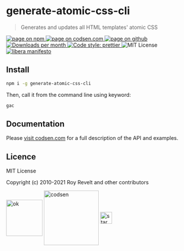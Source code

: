 # generate-atomic-css-cli

> Generates and updates all HTML templates' atomic CSS

<div class="package-badges">
  <a href="https://www.npmjs.com/package/generate-atomic-css-cli" rel="nofollow noreferrer noopener">
    <img src="https://img.shields.io/badge/-npm-blue?style=flat-square" alt="page on npm">
  </a>
  <a href="https://codsen.com/os/generate-atomic-css-cli" rel="nofollow noreferrer noopener">
    <img src="https://img.shields.io/badge/-codsen-blue?style=flat-square" alt="page on codsen.com">
  </a>
  <a href="https://github.com/codsen/codsen/tree/main/packages/generate-atomic-css-cli" rel="nofollow noreferrer noopener">
    <img src="https://img.shields.io/badge/-github-blue?style=flat-square" alt="page on github">
  </a>
  <a href="https://npmcharts.com/compare/generate-atomic-css-cli?interval=30" rel="nofollow noreferrer noopener" target="_blank">
    <img src="https://img.shields.io/npm/dm/generate-atomic-css-cli.svg?style=flat-square" alt="Downloads per month">
  </a>
  <a href="https://prettier.io" rel="nofollow noreferrer noopener" target="_blank">
    <img src="https://img.shields.io/badge/code_style-prettier-brightgreen.svg?style=flat-square" alt="Code style: prettier">
  </a>
  <img src="https://img.shields.io/badge/licence-MIT-brightgreen.svg?style=flat-square" alt="MIT License">
  <a href="https://liberamanifesto.com" rel="nofollow noreferrer noopener" target="_blank">
    <img src="https://img.shields.io/badge/libera-manifesto-lightgrey.svg?style=flat-square" alt="libera manifesto">
  </a>
</div>

## Install

```bash
npm i -g generate-atomic-css-cli
```



Then, call it from the command line using keyword:

```bash
gac
```
## Documentation

Please [visit codsen.com](https://codsen.com/os/generate-atomic-css-cli/) for a full description of the API and examples.

## Licence

MIT License

Copyright (c) 2010-2021 Roy Revelt and other contributors


<img src="https://codsen.com/images/png-codsen-ok.png" width="98" alt="ok" align="center"> <img src="https://codsen.com/images/png-codsen-1.png" width="148" alt="codsen" align="center"> <img src="https://codsen.com/images/png-codsen-star-small.png" width="32" alt="star" align="center">

